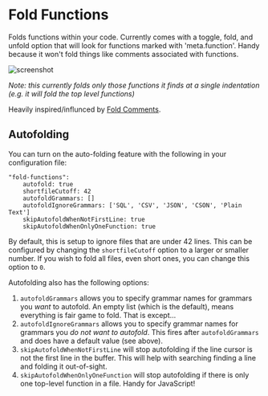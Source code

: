 # Fold Functions

Folds functions within your code. Currently comes with a toggle, fold, and unfold option that will look for functions marked with 'meta.function'. Handy because it won't fold things like comments associated with functions.

![screenshot](http://robballou.com/i/fold.gif)

*Note: this currently folds only those functions it finds at a single indentation (e.g. it will fold the top level functions)*

Heavily inspired/influnced by [Fold Comments](https://atom.io/packages/fold-comments).

## Autofolding

You can turn on the auto-folding feature with the following in your configuration file:

```coffescript
"fold-functions":
    autofold: true
    shortfileCutoff: 42
    autofoldGrammars: []
    autofoldIgnoreGrammars: ['SQL', 'CSV', 'JSON', 'CSON', 'Plain Text']
    skipAutofoldWhenNotFirstLine: true
    skipAutofoldWhenOnlyOneFunction: true
```

By default, this is setup to ignore files that are under 42 lines. This can be configured by changing the `shortfileCutoff` option to a larger or smaller number. If you wish to fold all files, even short ones, you can change this option to `0`.

Autofolding also has the following options:

1. `autofoldGrammars` allows you to specify grammar names for grammars you *want* to autofold. An empty list (which is the default), means everything is fair game to fold. That is except...
2. `autofoldIgnoreGrammars` allows you to specify grammar names for grammars you *do not want to autofold*. This fires after `autofoldGrammars` and does have a default value (see above).
3. `skipAutofoldWhenNotFirstLine` will stop autofolding if the line cursor is not the first line in the buffer. This will help with searching finding a line and folding it out-of-sight.
4. `skipAutofoldWhenOnlyOneFunction` will stop autofolding if there is only one top-level function in a file. Handy for JavaScript!

